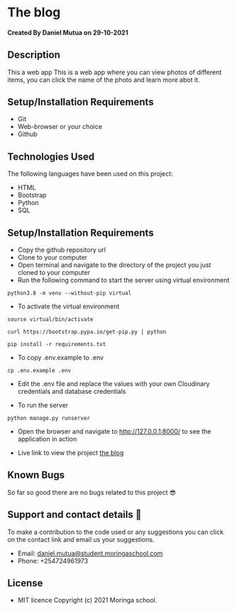 # The blog
#### Created By Daniel Mutua on 29-10-2021
## Description
This a web app This is a web app where you can view photos of different items, you can click the name of the photo and learn more abot it.
## Setup/Installation Requirements
* Git
* Web-browser or your choice
* Github
## Technologies Used
 The following languages have been used on this project:
 * HTML
 * Bootstrap
 * Python
 * SQL

## Setup/Installation Requirements
- Copy the github repository url
- Clone to your computer
- Open terminal and navigate to the directory of the project you just cloned to your computer
- Run the following command to start the server using virtual environment

```
python3.8 -m venv --without-pip virtual
```

- To activate the virtual environment

```
source virtual/bin/activate
```

```
curl https://bootstrap.pypa.io/get-pip.py | python
```

```
pip install -r requirements.txt
```

- To copy .env.example to .env

```
cp .env.example .env
```

- Edit the .env file and replace the values with your own Cloudinary credentials and database credentials

- To run the server

```
python manage.py runserver

```


- Open the browser and navigate to http://127.0.0.1:8000/ to see the application in action


* Live link to view the project <a href="https://rocky-atoll-16631.herokuapp.com/">the blog</a>


## Known Bugs
 So far so good there are no bugs related to this project 😎
## Support and contact details 🙂
To make a contribution to the code used or any suggestions you can click on the contact link and email us your suggestions.
* Email: daniel.mutua@student.moringaschool.com
* Phone: +254724961973
## License
* MIT licence Copyright (c) 2021 Moringa school.

